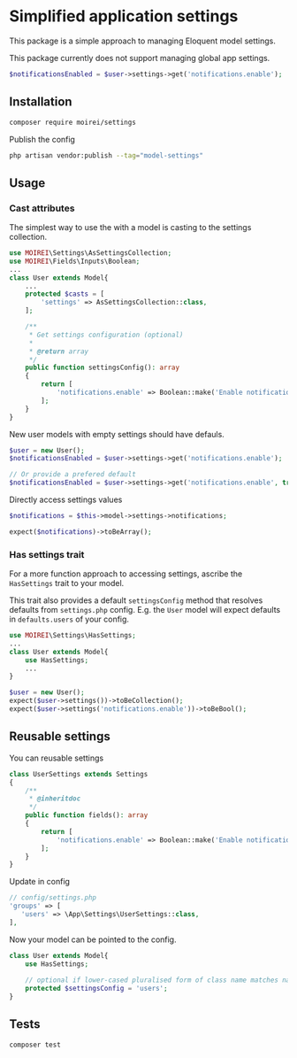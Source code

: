 # Simplified application settings

This package is a simple approach to managing Eloquent model settings.

This package currently does not support managing global app settings.

```php
$notificationsEnabled = $user->settings->get('notifications.enable');
```

## Installation

```bash
composer require moirei/settings
```

Publish the config
```bash
php artisan vendor:publish --tag="model-settings"
```

## Usage

### Cast attributes
The simplest way to use the with a model is casting to the settings collection.

```php
use MOIREI\Settings\AsSettingsCollection;
use MOIREI\Fields\Inputs\Boolean;
...
class User extends Model{
    ...
    protected $casts = [
        'settings' => AsSettingsCollection::class,
    ];

    /**
     * Get settings configuration (optional)
     *
     * @return array
     */
    public function settingsConfig(): array
    {
        return [
            'notifications.enable' => Boolean::make('Enable notification')->default(false),
        ];
    }
}
```

New user models with empty settings should have defauls.
```php
$user = new User();
$notificationsEnabled = $user->settings->get('notifications.enable');

// Or provide a prefered default
$notificationsEnabled = $user->settings->get('notifications.enable', true);
```

Directly access settings values
```php
$notifications = $this->model->settings->notifications;

expect($notifications)->toBeArray();
```

### Has settings trait
For a more function approach to accessing settings, ascribe the `HasSettings` trait to your model.

This trait also provides a default `settingsConfig` method that resolves defaults from `settings.php` config. E.g. the `User` model will expect defaults in `defaults.users` of your config.

```php
use MOIREI\Settings\HasSettings;
...
class User extends Model{
    use HasSettings;
    ...
}
```

```php
$user = new User();
expect($user->settings())->toBeCollection();
expect($user->settings('notifications.enable'))->toBeBool();
```

## Reusable settings

You can reusable settings

```php
class UserSettings extends Settings
{
    /**
     * @inheritdoc
     */
    public function fields(): array
    {
        return [
            'notifications.enable' => Boolean::make('Enable notification')->default(false)
        ];
    }
}
```

Update in config

```php
// config/settings.php
'groups' => [
   'users' => \App\Settings\UserSettings::class,
],
```

Now your model can be pointed to the config.

```php
class User extends Model{
    use HasSettings;
    
    // optional if lower-cased pluralised form of class name matches name in groups
    protected $settingsConfig = 'users';
}
```



## Tests
```bash
composer test
```